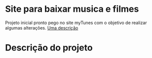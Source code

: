 # Site para baixar musica e filmes 
Projeto inicial pronto pego no site myTunes com o objetivo de realizar algumas alterações. 
[Uma descrição](https://www.alura.com.br/artigos/assets/escrever-bom-readme/i-07.png)

# Descrição do projeto 
